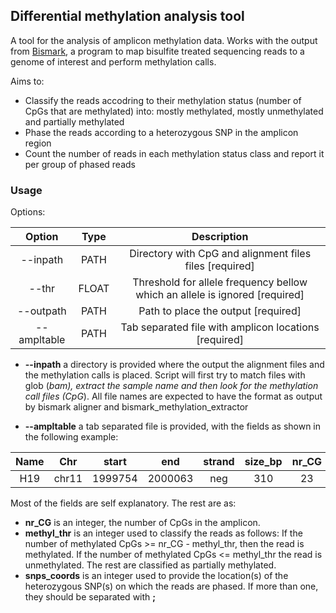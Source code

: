 ## Differential methylation analysis tool

A tool for the analysis of amplicon methylation data. Works with the output 
from [Bismark](https://www.bioinformatics.babraham.ac.uk/projects/bismark/), a program to map bisulfite treated sequencing reads to a genome of interest and perform methylation calls.

Aims to:
  * Classify the reads accodring to their methylation status (number of CpGs that 
  are methylated) into: mostly methylated, mostly unmethylated and partially 
  methylated
  * Phase the reads according to a heterozygous SNP in the amplicon region
  * Count the number of reads in each methylation status class and report it per 
  group of phased reads
  
### Usage
Options:

| Option | Type | Description |
|:-:|:-:|:-:|
| --inpath | PATH | Directory with CpG and alignment files files  [required] |
| --thr | FLOAT | Threshold for allele frequency bellow which an allele is ignored [required]|
| --outpath | PATH | Path to place the output  [required] |
| --ampltable | PATH | Tab separated file with amplicon locations  [required] |

* **--inpath** a directory is provided where the output the alignment files 
and the methylation calls is placed. Script will first try to match files with glob
(*bam), extract the sample name and then look for the methylation call files
 (CpG*). All file names are expected to have the format as output by bismark 
 aligner and bismark_methylation_extractor
 
* **--ampltable** a tab separated file is provided, with the fields as shown
in the following example: 

| Name | Chr | start | end	| strand | size_bp | nr_CG | methyl_thr | snps_coord |
|:-:|:-:|:-:|:-:|:-:|:-:|:-:|:-:|:-:|
| H19 | chr11 |	1999754| 2000063 | neg | 310| 23 | 3 | 1999845;1999934 |

Most of the fields are self explanatory. The rest are as:
* **nr_CG** is an integer, the number of CpGs in the amplicon. 
* **methyl_thr** is an integer used to classify the reads as follows: If the 
number of 
methylated CpGs >= nr_CG - methyl_thr, then the read is methylated. If the 
number of methylated CpGs <=  methyl_thr the read is unmethylated. The rest 
are classified as partially methylated.
* **snps_coords** is an integer used to provide the location(s) of the 
heterozygous SNP(s) on which the reads are phased. If more than one, they 
should be separated with **;** 

